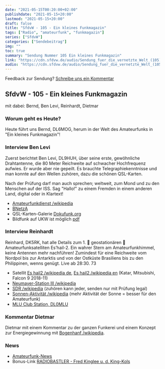 ```yaml
---
date: "2021-05-15T00:20:00+02:00"
publishdate: "2021-05-15+20:00"
lastmod: "2021-05-15+20:00"
draft: false
title: "SfdvW - 105 - Ein kleines Funkmagazin"
tags: ["Radio", "amateurfunk", "funkmagazin"]
series: ["SfdvW"]
categories: ["Sendebeitrag"]
img: ""
toc: true
summary: "Sendung Nummer 105 Ein kleines Funkmagazin"
link: "https://cdn.sfdvw.de/audio/Sendung_fuer_die_vernetzte_Welt_(105)_2021_05_15_Ein_kleines_Funkmagazin.mp3"
audio: "https://cdn.sfdvw.de/audio/Sendung_fuer_die_vernetzte_Welt_(105)_2021_05_15_Ein_kleines_Funkmagazin.mp3"
---
```


<div align="center" id="example"></div>
<script src="https://cdn.podlove.org/web-player/embed.js"></script>

Feedback zur Sendung?
[Schreibe uns ein Kommentar](mailto:SfdvW@radiocorax.de)

## SfdvW - 105 - Ein kleines Funkmagazin
mit dabei: Bernd, Ben Levi, Reinhardt, Dietmar

### Worum geht es Heute?
Heute führt uns Bernd, DL6MOG, herum in der Welt des Amateurfunks in "Ein kleines Funkmagazin"!

### Interview Ben Levi
Zuerst berichtet Ben Levi, DL9HUH, über seine erste, gewöhnliche Drahtantenne, die 80 Meter Reichweite auf schwacher Hochfrequenz aufwies. Er wurde aber nie gepeilt. Es brauchte Telegraphiekenntnisse und man konnte auf den Wellen zuhören, dazu die schönen QSL-Karten.

Nach der Prüfung darf man auch sprechen; weltweit, zum Mond und zu den Menschen auf der ISS. Sag "Hallo!" zu einem Fremden in einem anderen Land, digital oder in Klartext!

* [Amateurfunkdienst /wikipedia](https://de.wikipedia.org/wiki/Amateurfunkdienst)
* [BNetzA](https://www.bundesnetzagentur.de/DE/Sachgebiete/Telekommunikation/Unternehmen_Institutionen/Frequenzen/SpezielleAnwendungen/Amateurfunk/amateurfunk_node.html)
* QSL-Karten-Galerie [Dokufunk.org](http://www.dokufunk.org/virtual_museum/qsl-galleries/index.php?CID=7695)
* Bildfunk auf UKW ist möglich [pdf](http://www.hurcks.de/funkempfang/8service/pdf/rs-archiv/BILDFUNK-KW_1998-01.PDF)

### Interview Reinhardt
Reinhard, DK5RK, hat alle Details zum 1. 📌 geostationären 📌 Amateurfunksatelliten Es’hail-2. Ein wahrer Stern am Amateurfunkhimmel, keine Antennen mehr nachführen! Zumindest für eine Reichweite vom Nordpol bis zur Antarktis und von der Ostküste Brasiliens bis zu den Philippinen, wenns genügt. Live ab 28:30. 73

* Satellit [Es hail2 /wikipedia de](https://de.wikipedia.org/wiki/Es%E2%80%99hail-2), [Es hail2 /wikipedia en](https://en.wikipedia.org/wiki/Es%27hail_2) (Katar, Mitsubishi, Falcon 9 2018-11)
* [Neumayer-Station III /wikipedia](https://de.wikipedia.org/wiki/Neumayer-Station_III)
* [SDR /wikipedia](https://de.wikipedia.org/wiki/Software_Defined_Radio) (zuhören kann jeder, senden nur mit Prüfung legal)
* [Sonnen-Aktivität /wikipedia](https://de.wikipedia.org/wiki/Sonnenaktivit%C3%A4t) (mehr Aktivität der Sonne = besser für den Amateurfunk)
* [MLU Club Station, DL0MLU](https://www.amateurradio.uni-halle.de/index.en.html)

### Kommentar Dietmar
Dietmar mit einem Kommentar zu der ganzen Funkerei und einem Konzept zur Energiegewinnung mit [Bogenhanf /wikipedia](https://de.wikipedia.org/wiki/Bogenhanf).

### News
* [Amateurfunk-News](https://funk-telegramm.de/)
* Bonus-Link [RADIOBASTLER - Fred Kinglee u. d. King-Kols](https://www.youtube.com/watch?v=R_JppQXaiz4)


<script>
  podlovePlayer('#example', '/blog/sfdvw105.json');
</script>
